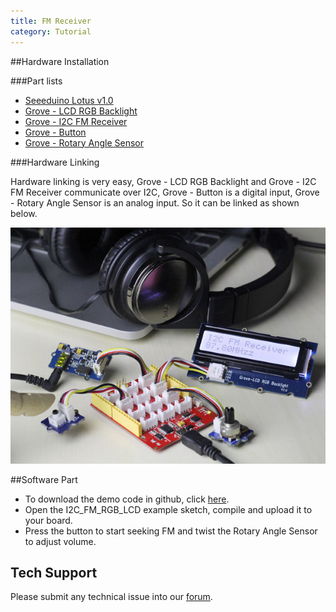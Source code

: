 ```yaml
---
title: FM Receiver
category: Tutorial
---
```


##Hardware Installation

###Part lists

* [Seeeduino Lotus v1.0](https://www.seeedstudio.com/Seeeduino-Lotus-ATMega328-Board-with-Grove-Interface-p-1942.html)
* [Grove - LCD RGB Backlight](https://www.seeedstudio.com/Grove-LCD-RGB-Backlight-p-1643.html)
* [Grove - I2C FM Receiver](https://www.seeedstudio.com/Grove-I2C-FM-Receiver-p-1953.html)
* [Grove - Button](https://www.seeedstudio.com/Grove-Button-p-766.html)
* [Grove - Rotary Angle Sensor](https://www.seeedstudio.com/Grove-Rotary-Angle-Sensor-p-770.html)

###Hardware Linking

Hardware linking is very easy, Grove - LCD RGB Backlight and Grove - I2C FM Receiver communicate over I2C, Grove - Button is a digital input, Grove - Rotary Angle Sensor is an analog input. So it can be linked as shown below.

![](https://github.com/SeeedDocument/Seeeduino_Lotus/blob/master/img/Seeeduino_Lotus_usage.jpg?raw=true)

##Software Part

* To download the demo code in github, click [here](https://github.com/Seeed-Studio/Seeeduino_lotus_Usage).
* Open the I2C_FM_RGB_LCD example sketch, compile and upload it to your board.
* Press the button to start seeking FM and twist the Rotary Angle Sensor to adjust volume.
## Tech Support
Please submit any technical issue into our [forum](http://forum.seeedstudio.com/). 